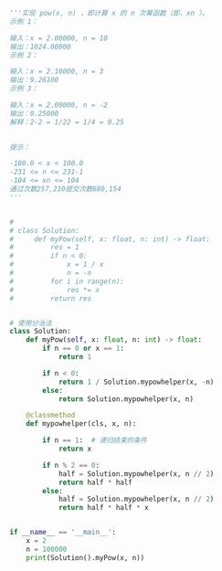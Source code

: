 
<BlogInfo id="1245" title="28.Powx,n" author="白日梦想猿" pv=0 read_times=0 pre_cost_time="0分58秒" category="leetcode" tag_list="['leetcode']" create_time="2022.02.23 20:55:10" update_time="2022.02.23 21:23:07" />

```python
'''实现 pow(x, n) ，即计算 x 的 n 次幂函数（即，xn ）。
示例 1：

输入：x = 2.00000, n = 10
输出：1024.00000
示例 2：

输入：x = 2.10000, n = 3
输出：9.26100
示例 3：

输入：x = 2.00000, n = -2
输出：0.25000
解释：2-2 = 1/22 = 1/4 = 0.25
 

提示：

-100.0 < x < 100.0
-231 <= n <= 231-1
-104 <= xn <= 104
通过次数257,210提交次数680,154
'''


#
# class Solution:
#     def myPow(self, x: float, n: int) -> float:
#         res = 1
#         if n < 0:
#             x = 1 / x
#             n = -n
#         for i in range(n):
#             res *= x
#         return res


# 使用分治法
class Solution:
    def myPow(self, x: float, n: int) -> float:
        if n == 0 or x == 1:
            return 1

        if n < 0:
            return 1 / Solution.mypowhelper(x, -n)
        else:
            return Solution.mypowhelper(x, n)

    @classmethod
    def mypowhelper(cls, x, n):

        if n == 1:  # 递归结束的条件
            return x

        if n % 2 == 0:
            half = Solution.mypowhelper(x, n // 2)
            return half * half
        else:
            half = Solution.mypowhelper(x, n // 2)
            return half * half * x


if __name__ == '__main__':
    x = 2
    n = 100000
    print(Solution().myPow(x, n))

```

